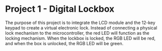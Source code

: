 # Project 1 - Digital Lockbox
The purpose of this project is to integrate the LCD module and the 12-key keypad to create a virtual electronic lock. Instead of connecting a physical lock mechanism to the microcontroller, the red LED will function as the locking mechanism. When the lockbox is locked, the RGB LED will be red, and when the box is unlocked, the RGB LED will be green.
